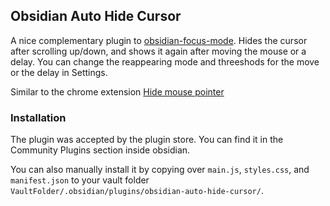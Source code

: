 ## Obsidian Auto Hide Cursor

A nice complementary plugin to [obsidian-focus-mode](https://github.com/ryanpcmcquen/obsidian-focus-mode). Hides the cursor after scrolling up/down, and shows it again after moving the mouse or a delay. You can change the reappearing mode and threeshods for the move or the delay in Settings.  

Similar to the chrome extension [Hide mouse pointer](https://chrome.google.com/webstore/detail/hide-mouse-pointer/lbbedlldjinglbnfghakndfbagkolfdf)

### Installation

The plugin was accepted by the plugin store. You can find it in the Community Plugins section inside obsidian.

You can also manually install it by copying over `main.js`, `styles.css`, and `manifest.json` to your vault folder `VaultFolder/.obsidian/plugins/obsidian-auto-hide-cursor/`.
